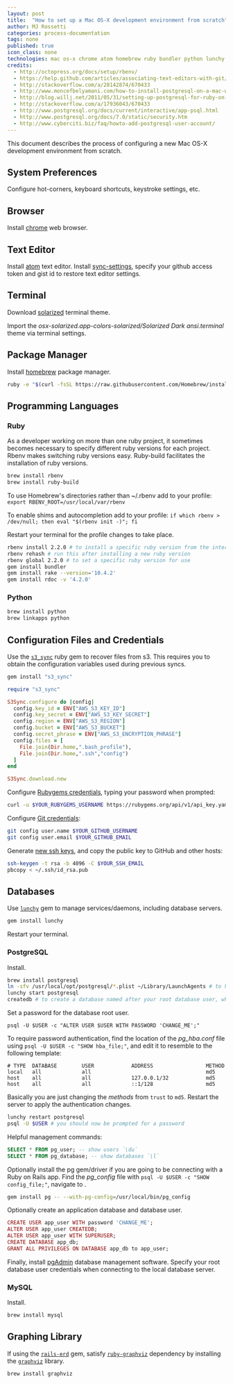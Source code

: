 ```yaml
---
layout: post
title:  "How to set up a Mac OS-X development environment from scratch"
author: MJ Rossetti
categories: process-documentation
tags: none
published: true
icon_class: none
technologies: mac os-x chrome atom homebrew ruby bundler python lunchy postgresql mysql
credits:
  - http://octopress.org/docs/setup/rbenv/
  - https://help.github.com/articles/associating-text-editors-with-git/#using-atom-as-your-editor
  - http://stackoverflow.com/a/28142874/670433
  - http://www.moncefbelyamani.com/how-to-install-postgresql-on-a-mac-with-homebrew-and-lunchy/
  - http://blog.willj.net/2011/05/31/setting-up-postgresql-for-ruby-on-rails-development-on-os-x/
  - http://stackoverflow.com/a/17936043/670433
  - http://www.postgresql.org/docs/current/interactive/app-psql.html
  - http://www.postgresql.org/docs/7.0/static/security.htm
  - http://www.cyberciti.biz/faq/howto-add-postgresql-user-account/
---
```


This document describes the process of configuring a new Mac OS-X development environment from scratch.

## System Preferences

Configure hot-corners, keyboard shortcuts, keystroke settings, etc.

## Browser

Install [chrome](https://www.google.com/chrome/browser/desktop/index.html) web browser.

## Text Editor

Install [atom](https://atom.io/) text editor. Install [sync-settings](https://github.com/Hackafe/atom-sync-settings), specify your github access token and gist id to restore text editor settings.

## Terminal

Download [solarized](http://ethanschoonover.com/solarized) terminal theme.

Import the *osx-solarized.app-colors-solarized/Solarized Dark ansi.terminal* theme via terminal settings.

## Package Manager

Install [homebrew](http://brew.sh/) package manager.

```` sh
ruby -e "$(curl -fsSL https://raw.githubusercontent.com/Homebrew/install/master/install)"
````

## Programming Languages

### Ruby

As a developer working on more than one ruby project, it sometimes becomes necessary to specify different ruby versions for each project. Rbenv makes switching ruby versions easy. Ruby-build facilitates the installation of ruby versions.

```` sh
brew install rbenv
brew install ruby-build
````

To use Homebrew's directories rather than ~/.rbenv add to your profile: `export RBENV_ROOT=/usr/local/var/rbenv`

To enable shims and autocompletion add to your profile: `if which rbenv > /dev/null; then eval "$(rbenv init -)"; fi`

Restart your terminal for the profile changes to take place.

```` sh
rbenv install 2.2.0 # to install a specific ruby version from the internet
rbenv rehash # run this after installing a new ruby version
rbenv global 2.2.0 # to set a specific ruby version for use
gem install bundler
gem install rake --version='10.4.2'
gem install rdoc -v '4.2.0'
````

### Python

```` sh
brew install python
brew linkapps python
````

## Configuration Files and Credentials

Use the [`s3_sync`](https://github.com/s2t2/s3-sync-ruby) ruby gem to recover files from s3. This requires you to obtain the configuration variables used during previous syncs.

```` sh
gem install "s3_sync"
````

```` rb
require "s3_sync"

S3Sync.configure do |config|
  config.key_id = ENV["AWS_S3_KEY_ID"]
  config.key_secret = ENV["AWS_S3_KEY_SECRET"]
  config.region = ENV["AWS_S3_REGION"]
  config.bucket = ENV["AWS_S3_BUCKET"]
  config.secret_phrase = ENV["AWS_S3_ENCRYPTION_PHRASE"]
  config.files = [
    File.join(Dir.home,".bash_profile"),
    File.join(Dir.home,".ssh","config")
  ]
end

S3Sync.download.new
````

Configure [Rubygems credentials](https://rubygems.org/profile/edit), typing your password when prompted:

```` sh
curl -u $YOUR_RUBYGEMS_USERNAME https://rubygems.org/api/v1/api_key.yaml > ~/.gem/credentials; chmod 0600 ~/.gem/credentials
````

Configure [Git credentials](https://help.github.com/categories/setup/):

```` sh
git config user.name $YOUR_GITHUB_USERNAME
git config user.email $YOUR_GITHUB_EMAIL
````

Generate [new ssh keys](https://help.github.com/articles/generating-ssh-keys/#step-2-generate-a-new-ssh-key), and copy the public key to GitHub and other hosts:

```` sh
ssh-keygen -t rsa -b 4096 -C $YOUR_SSH_EMAIL
pbcopy < ~/.ssh/id_rsa.pub
````

## Databases

Use [`lunchy`](https://github.com/eddiezane/lunchy) gem to manage services/daemons, including database servers.

```` sh
gem install lunchy
````

Restart your terminal.

### PostgreSQL

Install.

```` sh
brew install postgresql
ln -sfv /usr/local/opt/postgresql/*.plist ~/Library/LaunchAgents # to have launchd start postgresql at login
lunchy start postgresql
createdb # to create a database named after your root database user, which is named after your mac username; avoids `psql: FATAL:  database $USER does not exist`
````

Set a password for the database root user.

````
psql -U $USER -c "ALTER USER $USER WITH PASSWORD 'CHANGE_ME';"
````

To require password authentication, find the location of the *pg_hba.conf* file using `psql -U $USER -c "SHOW hba_file;"`, and edit it to resemble to the following template:

    # TYPE  DATABASE        USER            ADDRESS                 METHOD
    local   all             all                                     md5
    host    all             all             127.0.0.1/32            md5
    host    all             all             ::1/128                 md5

Basically you are just changing the *methods* from `trust` to `md5`. Restart the server to apply the authentication changes.

```` sh
lunchy restart postgresql
psql -U $USER # you should now be prompted for a password
````

Helpful management commands:

```` sql
SELECT * FROM pg_user; -- show users `\du`
SELECT * FROM pg_database; -- show databases `\l`
````

Optionally install the pg gem/driver if you are going to be connecting with a Ruby on Rails app. Find the *pg_config* file with `psql -U $USER -c "SHOW config_file;"`, navigate to .

```` sh
gem install pg -- --with-pg-config=/usr/local/bin/pg_config
````

Optionally create an application database and database user.

```` rb
CREATE USER app_user WITH password 'CHANGE_ME';
ALTER USER app_user CREATEDB;
ALTER USER app_user WITH SUPERUSER;
CREATE DATABASE app_db;
GRANT ALL PRIVILEGES ON DATABASE app_db to app_user;
````

Finally, install [pgAdmin](http://www.pgadmin.org/download/macosx.php) database management software. Specify your root database user credentials when connecting to the local database server.

### MySQL

Install.

```` sh
brew install mysql
````

## Graphing Library

If using the [`rails-erd`](https://github.com/voormedia/rails-erd) gem, satisfy [`ruby-graphviz`](https://github.com/glejeune/Ruby-Graphviz) dependency by installing the [`graphviz`](http://graphviz.org/) library.

```` sh
brew install graphviz
````
